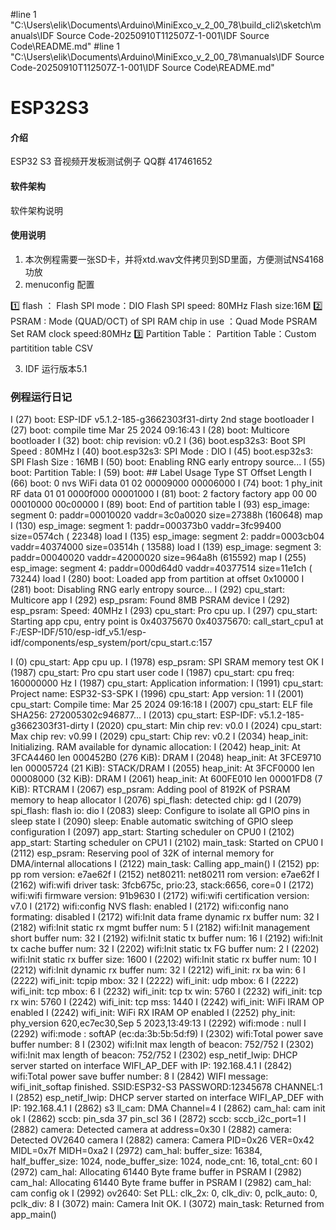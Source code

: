 #line 1 "C:\\Users\\elik\\Documents\\Arduino\\MiniExco_v_2_00_78\\build_cli2\\sketch\\manuals\\IDF Source Code-20250910T112507Z-1-001\\IDF Source Code\\README.md"
#line 1 "C:\\Users\\elik\\Documents\\Arduino\\MiniExco_v_2_00_78\\manuals\\IDF Source Code-20250910T112507Z-1-001\\IDF Source Code\\README.md"
# ESP32S3

#### 介绍
ESP32 S3 音视频开发板测试例子 QQ群 417461652

#### 软件架构
软件架构说明

#### 使用说明

1.  本次例程需要一张SD卡，并将xtd.wav文件拷贝到SD里面，方便测试NS4168功放
2.  menuconfig 配置

1️⃣ flash ：
    Flash SPI mode：DIO
    Flash SPI speed: 80MHz
    Flash size:16M
2️⃣ PSRAM :
    Mode (QUAD/OCT) of SPI RAM chip in use ：Quad Mode PSRAM
    Set RAM clock speed:80MHz
3️⃣ Partition Table：
    Partition Table：Custom partitition table CSV

3.  IDF 运行版本5.1

### 例程运行日记

I (27) boot: ESP-IDF v5.1.2-185-g3662303f31-dirty 2nd stage bootloader
I (27) boot: compile time Mar 25 2024 09:16:43
I (28) boot: Multicore bootloader
I (32) boot: chip revision: v0.2
I (36) boot.esp32s3: Boot SPI Speed : 80MHz
I (40) boot.esp32s3: SPI Mode       : DIO
I (45) boot.esp32s3: SPI Flash Size : 16MB
I (50) boot: Enabling RNG early entropy source...
I (55) boot: Partition Table:
I (59) boot: ## Label            Usage          Type ST Offset   Length
I (66) boot:  0 nvs              WiFi data        01 02 00009000 00006000
I (74) boot:  1 phy_init         RF data          01 01 0000f000 00001000
I (81) boot:  2 factory          factory app      00 00 00010000 00c00000
I (89) boot: End of partition table
I (93) esp_image: segment 0: paddr=00010020 vaddr=3c0a0020 size=27388h (160648) map
I (130) esp_image: segment 1: paddr=000373b0 vaddr=3fc99400 size=0574ch ( 22348) load
I (135) esp_image: segment 2: paddr=0003cb04 vaddr=40374000 size=03514h ( 13588) load
I (139) esp_image: segment 3: paddr=00040020 vaddr=42000020 size=964a8h (615592) map
I (255) esp_image: segment 4: paddr=000d64d0 vaddr=40377514 size=11e1ch ( 73244) load
I (280) boot: Loaded app from partition at offset 0x10000
I (281) boot: Disabling RNG early entropy source...
I (292) cpu_start: Multicore app
I (292) esp_psram: Found 8MB PSRAM device
I (292) esp_psram: Speed: 40MHz
I (293) cpu_start: Pro cpu up.
I (297) cpu_start: Starting app cpu, entry point is 0x40375670
0x40375670: call_start_cpu1 at F:/ESP-IDF/510/esp-idf_v5.1/esp-idf/components/esp_system/port/cpu_start.c:157

I (0) cpu_start: App cpu up.
I (1978) esp_psram: SPI SRAM memory test OK
I (1987) cpu_start: Pro cpu start user code
I (1987) cpu_start: cpu freq: 160000000 Hz
I (1987) cpu_start: Application information:
I (1991) cpu_start: Project name:     ESP32-S3-SPK
I (1996) cpu_start: App version:      1
I (2001) cpu_start: Compile time:     Mar 25 2024 09:16:18
I (2007) cpu_start: ELF file SHA256:  272005302c946877...
I (2013) cpu_start: ESP-IDF:          v5.1.2-185-g3662303f31-dirty
I (2020) cpu_start: Min chip rev:     v0.0
I (2024) cpu_start: Max chip rev:     v0.99 
I (2029) cpu_start: Chip rev:         v0.2
I (2034) heap_init: Initializing. RAM available for dynamic allocation:
I (2042) heap_init: At 3FCA4460 len 000452B0 (276 KiB): DRAM
I (2048) heap_init: At 3FCE9710 len 00005724 (21 KiB): STACK/DRAM
I (2055) heap_init: At 3FCF0000 len 00008000 (32 KiB): DRAM
I (2061) heap_init: At 600FE010 len 00001FD8 (7 KiB): RTCRAM
I (2067) esp_psram: Adding pool of 8192K of PSRAM memory to heap allocator
I (2076) spi_flash: detected chip: gd
I (2079) spi_flash: flash io: dio
I (2083) sleep: Configure to isolate all GPIO pins in sleep state
I (2090) sleep: Enable automatic switching of GPIO sleep configuration
I (2097) app_start: Starting scheduler on CPU0
I (2102) app_start: Starting scheduler on CPU1
I (2102) main_task: Started on CPU0
I (2112) esp_psram: Reserving pool of 32K of internal memory for DMA/internal allocations
I (2122) main_task: Calling app_main()
I (2152) pp: pp rom version: e7ae62f
I (2152) net80211: net80211 rom version: e7ae62f
I (2162) wifi:wifi driver task: 3fcb675c, prio:23, stack:6656, core=0
I (2172) wifi:wifi firmware version: 91b9630
I (2172) wifi:wifi certification version: v7.0
I (2172) wifi:config NVS flash: enabled
I (2172) wifi:config nano formating: disabled
I (2172) wifi:Init data frame dynamic rx buffer num: 32
I (2182) wifi:Init static rx mgmt buffer num: 5
I (2182) wifi:Init management short buffer num: 32
I (2192) wifi:Init static tx buffer num: 16
I (2192) wifi:Init tx cache buffer num: 32
I (2202) wifi:Init static tx FG buffer num: 2
I (2202) wifi:Init static rx buffer size: 1600
I (2202) wifi:Init static rx buffer num: 10
I (2212) wifi:Init dynamic rx buffer num: 32
I (2212) wifi_init: rx ba win: 6
I (2222) wifi_init: tcpip mbox: 32
I (2222) wifi_init: udp mbox: 6
I (2222) wifi_init: tcp mbox: 6
I (2232) wifi_init: tcp tx win: 5760
I (2232) wifi_init: tcp rx win: 5760
I (2242) wifi_init: tcp mss: 1440
I (2242) wifi_init: WiFi IRAM OP enabled
I (2242) wifi_init: WiFi RX IRAM OP enabled
I (2252) phy_init: phy_version 620,ec7ec30,Sep  5 2023,13:49:13
I (2292) wifi:mode : null
I (2292) wifi:mode : softAP (ec:da:3b:5b:5d:f9)
I (2302) wifi:Total power save buffer number: 8
I (2302) wifi:Init max length of beacon: 752/752
I (2302) wifi:Init max length of beacon: 752/752
I (2302) esp_netif_lwip: DHCP server started on interface WIFI_AP_DEF with IP: 192.168.4.1
I (2842) wifi:Total power save buffer number: 8
I (2842) WIFI message: wifi_init_softap finished. SSID:ESP32-S3 PASSWORD:12345678 CHANNEL:1
I (2852) esp_netif_lwip: DHCP server started on interface WIFI_AP_DEF with IP: 192.168.4.1
I (2862) s3 ll_cam: DMA Channel=4
I (2862) cam_hal: cam init ok
I (2862) sccb: pin_sda 37 pin_scl 36
I (2872) sccb: sccb_i2c_port=1
I (2882) camera: Detected camera at address=0x30
I (2882) camera: Detected OV2640 camera
I (2882) camera: Camera PID=0x26 VER=0x42 MIDL=0x7f MIDH=0xa2
I (2972) cam_hal: buffer_size: 16384, half_buffer_size: 1024, node_buffer_size: 1024, node_cnt: 16, total_cnt: 60
I (2972) cam_hal: Allocating 61440 Byte frame buffer in PSRAM
I (2982) cam_hal: Allocating 61440 Byte frame buffer in PSRAM
I (2982) cam_hal: cam config ok
I (2992) ov2640: Set PLL: clk_2x: 0, clk_div: 0, pclk_auto: 0, pclk_div: 8
I (3072) main: Camera Init OK.
I (3072) main_task: Returned from app_main()